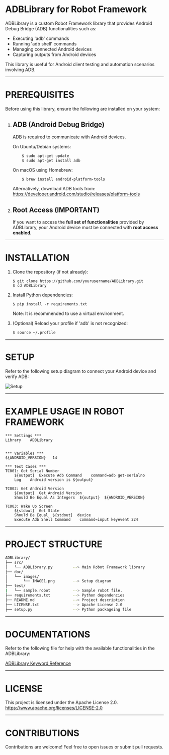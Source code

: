 ADBLibrary for Robot Framework
==============================

ADBLibrary is a custom Robot Framework library that provides Android Debug Bridge (ADB) functionalities such as:

- Executing 'adb' commands
- Running 'adb shell' commands
- Managing connected Android devices
- Capturing outputs from Android devices

This library is useful for Android client testing and automation scenarios involving ADB.

-------------------------------------------------------------------------------

PREREQUISITES
=============

Before using this library, ensure the following are installed on your system:

1. ADB (Android Debug Bridge)
   ---------------------------------

   ADB is required to communicate with Android devices.

   On Ubuntu/Debian systems:
   ``` sh
       $ sudo apt-get update
       $ sudo apt-get install adb
    ```
   On macOS using Homebrew:
   ```
       $ brew install android-platform-tools
    ```
   Alternatively, download ADB tools from:
       https://developer.android.com/studio/releases/platform-tools

2. Root Access (IMPORTANT)
   ---------------------------------

   If you want to access the **full set of functionalities** provided by ADBLibrary,
   your Android device must be connected with **root access enabled**.

-------------------------------------------------------------------------------

INSTALLATION
============

1. Clone the repository (if not already):

       $ git clone https://github.com/yourusername/ADBLibrary.git
       $ cd ADBLibrary

2. Install Python dependencies:

       $ pip install -r requirements.txt

   Note: It is recommended to use a virtual environment.

3. (Optional) Reload your profile if 'adb' is not recognized:

       $ source ~/.profile

-------------------------------------------------------------------------------

SETUP
=====

Refer to the following setup diagram to connect your Android device and verify ADB:

![Setup](doc/IMAGE1.png)

-------------------------------------------------------------------------------

EXAMPLE USAGE IN ROBOT FRAMEWORK
================================
``` robot
*** Settings ***
Library    ADBLibrary


*** Variables ***
${ANDROID_VERSION}   14

*** Test Cases ***
TC001: Get Serial Number
    ${output}  Execute Adb Command    command=adb get-serialno
    Log    Android version is ${output}

TC002: Get Android Version
    ${output}  Get Android Version
    Should Be Equal As Integers  ${output}  ${ANDROID_VERSION}

TC003: Wake Up Screen
    ${stdout}  Get State
    Should Be Equal  ${stdout}  device
    Execute Adb Shell Command    command=input keyevent 224
```
-------------------------------------------------------------------------------

PROJECT STRUCTURE
=================
``` sh
ADBLibrary/
├── src/
│   └── ADBLibrary.py         --> Main Robot Framework library
├── doc/
│   └── images/
│       └── IMAGE1.png        --> Setup diagram
├── test/
|   └── sample.robot          --> Sample robot file.
├── requirements.txt          --> Python dependencies
├── README.md                 --> Project description
├── LICENSE.txt               --> Apache License 2.0
├── setup.py                  --> Python packageing file
```
-------------------------------------------------------------------------------
DOCUMENTATIONS
==============

Refer to the following file for help with the available functionalities in the ADBLibrary:

[ADBLibrary Keyword Reference](doc/ADBLibrary.html)

-------------------------------------------------------------------------------
LICENSE
=======

This project is licensed under the Apache License 2.0.
https://www.apache.org/licenses/LICENSE-2.0

-------------------------------------------------------------------------------

CONTRIBUTIONS
=============

Contributions are welcome! Feel free to open issues or submit pull requests.
